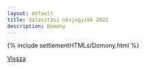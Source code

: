 ```yaml
---
layout: default
title: Választási névjegyzék 2022
description: Domony
---
```


{% include settlementHTMLs/Domony.html %}

[Vissza](../)